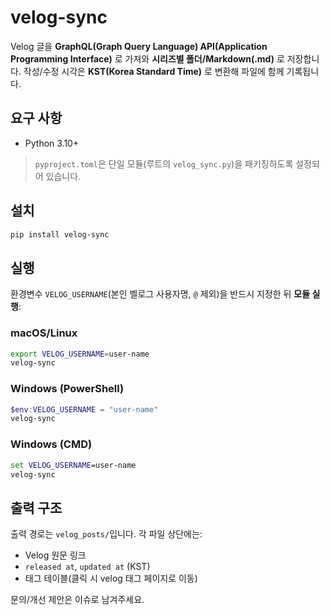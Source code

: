 # velog-sync

Velog 글을 **GraphQL(Graph Query Language) API(Application Programming Interface)** 로 가져와 **시리즈별 폴더/Markdown(.md)** 로 저장합니다.
작성/수정 시각은 **KST(Korea Standard Time)** 로 변환해 파일에 함께 기록됩니다.

## 요구 사항

-   Python 3.10+

> `pyproject.toml`은 단일 모듈(루트의 `velog_sync.py`)을 패키징하도록 설정되어 있습니다.

## 설치

```bash
pip install velog-sync
```

## 실행

환경변수 `VELOG_USERNAME`(본인 벨로그 사용자명, `@` 제외)을 반드시 지정한 뒤 **모듈 실행**:

### macOS/Linux

```bash
export VELOG_USERNAME=user-name
velog-sync
```

### Windows (PowerShell)

```powershell
$env:VELOG_USERNAME = "user-name"
velog-sync
```

### Windows (CMD)

```bat
set VELOG_USERNAME=user-name
velog-sync
```

## 출력 구조

출력 경로는 `velog_posts/`입니다.
각 파일 상단에는:

-   Velog 원문 링크
-   `released at`, `updated at` (KST)
-   태그 테이블(클릭 시 velog 태그 페이지로 이동)

문의/개선 제안은 이슈로 남겨주세요.
